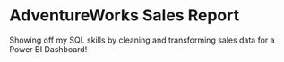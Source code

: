 # AdventureWorks Sales Report
 Showing off my SQL skills by cleaning and transforming sales data for a Power BI Dashboard!
